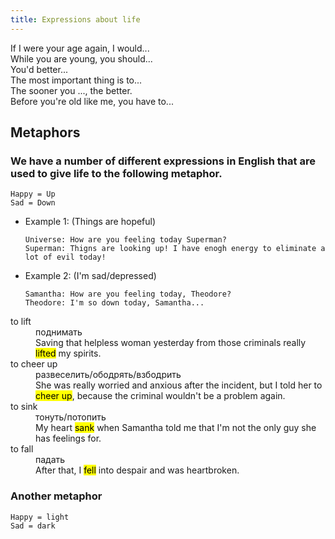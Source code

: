 ```yaml
---
title: Expressions about life
---
```


<dl>
<dt>If I were your age again, I would...

<dt>While you are young, you should...

<dt>You'd better...

<dt>The most important thing is to...

<dt>The sooner you ..., the better.

<dt>Before you're old like me, you have to...

</dl>

## Metaphors

### We have a number of different expressions in English that are used to give life to the following metaphor.

```
Happy = Up
Sad = Down
```

- Example 1:  (Things are hopeful)
  ```
  Universe: How are you feeling today Superman?
  Superman: Thigns are looking up! I have enogh energy to eliminate a lot of evil today!
  ```
- Example 2: (I'm sad/depressed)
  ```
  Samantha: How are you feeling today, Theodore?
  Theodore: I'm so down today, Samantha...
  ```

<dl>
<dt>to lift
<dd>поднимать
<dd>Saving that helpless woman yesterday from those criminals really <mark>lifted</mark> my spirits.

<dt>to cheer up
<dd>развеселить/ободрять/взбодрить
<dd>She was really worried and anxious after the incident, but I told her to <mark>cheer up</mark>, because the criminal wouldn't be a problem again.

<dt>to sink
<dd>тонуть/потопить
<dd>My heart <mark>sank</mark> when Samantha told me that I'm not the only guy she has feelings for.

<dt>to fall
<dd>падать
<dd>After that, I <mark>fell</mark> into despair and was heartbroken.
</dl>

### Another metaphor

```
Happy = light
Sad = dark
```
